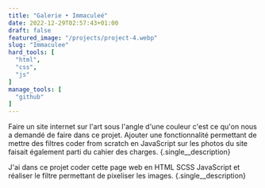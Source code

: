 ```yaml
---
title: "Galerie • Immaculeé"
date: 2022-12-29T02:57:43+01:00
draft: false
featured_image: "/projects/project-4.webp"
slug: "Immaculee"
hard_tools: [
  "html",
  "css",
  "js"
]
manage_tools: [
  "github"
]
---
```


Faire un site internet sur l'art sous l'angle d'une couleur c'est ce qu'on nous a demandé de faire dans ce projet. Ajouter une fonctionnalité permettant de mettre des filtres coder from scratch en JavaScript sur les photos du site faisait également parti du cahier des charges.
{.single__description}

J'ai dans ce projet coder cette page web en HTML SCSS JavaScript et réaliser le filtre permettant de pixeliser les images.
{.single__description}
